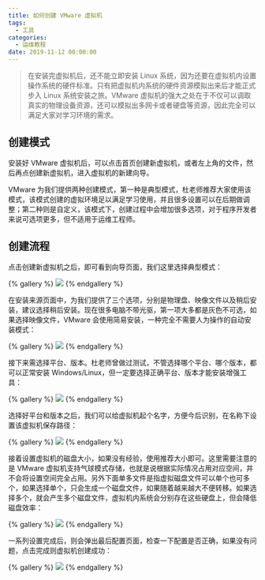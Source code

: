 ```yaml
---
title: 如何创建 VMware 虚拟机
tags:
  - 工具
categories:
  - 运维教程
date: 2019-11-12 00:00:00
---
```


> 在安装完虚拟机后，还不能立即安装 Linux 系统，因为还要在虚拟机内设置操作系统的硬件标准。只有把虚拟机内系统的硬件资源模拟出来后才能正式步入 Linux 系统安装之旅。VMware 虚拟机的强大之处在于不仅可以调取真实的物理设备资源，还可以模拟出多网卡或者硬盘等资源，因此完全可以满足大家对学习环境的需求。

<!-- more -->

## 创建模式

安装好 VMware 虚拟机后，可以点击首页创建新虚拟机，或者左上角的文件，然后再点创建新虚拟机，进入虚拟机的新建向导。

VMware 为我们提供两种创建模式，第一种是典型模式，杜老师推荐大家使用该模式，该模式创建的虚拟环境足以满足学习使用，并且很多设置可以在后期做调整；第二种则是自定义，该模式下，创建过程中会增加很多选项，对于程序开发者来说可选项更多，但不适用于运维工程师。

## 创建流程

点击创建新虚拟机之后，即可看到向导页面，我们这里选择典型模式：

{% gallery %}
![](https://cdn.dusays.com/2019/11/126-1.jpg/1)
{% endgallery %}

在安装来源页面中，为我们提供了三个选项，分别是物理盘、映像文件以及稍后安装，建议选择稍后安装。现在很多电脑不带光驱，第一项大多都是灰色不可选，如果选择映像文件，VMware 会使用简易安装，一种完全不需要人为操作的自动安装模式：

{% gallery %}
![](https://cdn.dusays.com/2019/11/126-2.jpg/1)
{% endgallery %}

接下来需选择平台、版本。杜老师曾做过测试，不管选择哪个平台、哪个版本，都可以正常安装 Windows/Linux，但一定要选择正确平台、版本才能安装增强工具：

{% gallery %}
![](https://cdn.dusays.com/2019/11/126-3.jpg/1)
{% endgallery %}

选择好平台和版本之后，我们可以给虚拟机起个名字，方便今后识别，在名称下设置该虚拟机保存路径：

{% gallery %}
![](https://cdn.dusays.com/2019/11/126-4.jpg/1)
{% endgallery %}

接着设置虚拟机的磁盘大小，如果没有经验，使用推荐大小即可。这里需要注意的是 VMware 虚拟机支持气球模式存储，也就是说根据实际情况占用对应空间，并不会将设置空间完全占用。另外下面单多文件是指虚拟磁盘文件可以单个也可多个，如果选择单个，只会生成一个磁盘文件，如果随着越来越大不便转移。如果选择多个，就会产生多个磁盘文件，虚拟机内系统会分别存在这些硬盘上，但会降低磁盘效率：

{% gallery %}
![](https://cdn.dusays.com/2019/11/126-5.jpg/1)
{% endgallery %}

一系列设置完成后，则会弹出最后配置页面，检查一下配置是否正确，如果没有问题，点击完成则虚拟机创建成功：

{% gallery %}
![](https://cdn.dusays.com/2019/11/126-6.jpg/1)
{% endgallery %}
